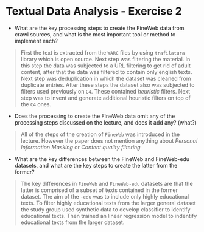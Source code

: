 # Textual Data Analysis - Exercise 2

* What are the key processing steps to create the FineWeb data from crawl sources, and what is the most important tool or method to implement each?

> First the text is extracted from the `WARC` files by using `trafilatura` library which is open source. Next step was filtering the material. In this step the data was subjected to a URL filtering to get
> rid of adult content, after that the data was filtered to contain only english texts. Next step was deduplication in which the dataset was cleaned from duplicate entries. After these steps the
> dataset also was subjected to filters used previously on `C4`. These contained _heuristic_ filters. Next step was to invent and generate additional heuristic filters on top of the `C4` ones.

* Does the processing to create the FineWeb data omit any of the processing steps discussed on the lecture, and does it add any? (what?)

> All of the steps of the creation of `FineWeb` was introduced in the lecture. However the paper does not mention anything about _Personal Information Masking_ or _Content quality filtering_

* What are the key differences between the FineWeb and FineWeb-edu datasets, and what are the key steps to create the latter from the former?

> The key differences in `FineWeb` and `FineWeb-edu` datasets are that the latter is comprised of a subset of texts contained in the former dataset.
> The aim of the `-edu` was to include only highly educational texts.
> To filter highly educational texts from the larger general dataset the study group used synthetic data to develop classifier to identify educational texts.
> Then trained an linear regression model to indentify educational texts from the larger dataset.